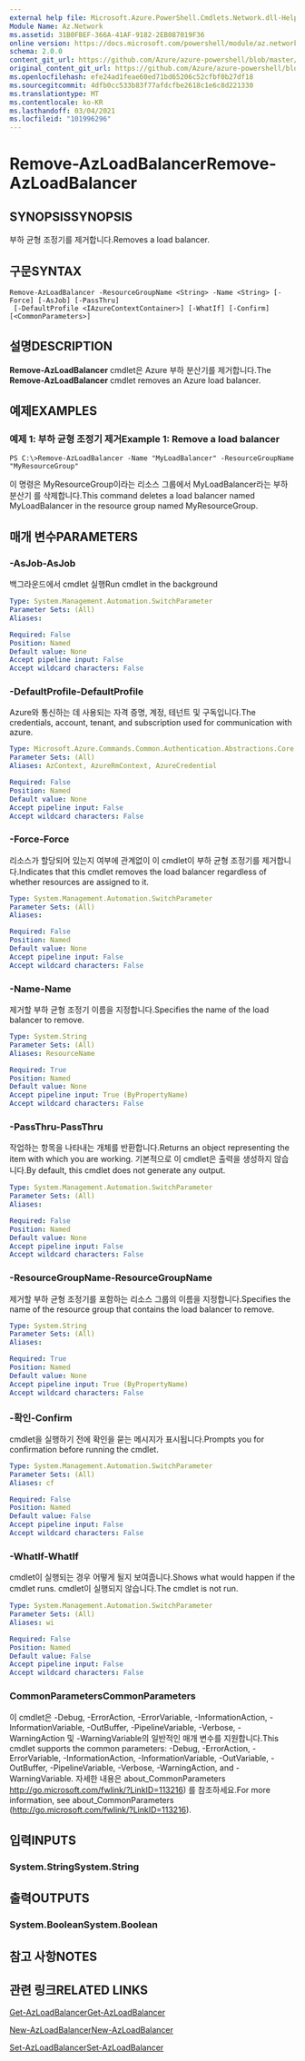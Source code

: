 ```yaml
---
external help file: Microsoft.Azure.PowerShell.Cmdlets.Network.dll-Help.xml
Module Name: Az.Network
ms.assetid: 31B0FBEF-366A-41AF-9182-2EB087019F36
online version: https://docs.microsoft.com/powershell/module/az.network/remove-azloadbalancer
schema: 2.0.0
content_git_url: https://github.com/Azure/azure-powershell/blob/master/src/Network/Network/help/Remove-AzLoadBalancer.md
original_content_git_url: https://github.com/Azure/azure-powershell/blob/master/src/Network/Network/help/Remove-AzLoadBalancer.md
ms.openlocfilehash: efe24ad1feae60ed71bd65206c52cfbf0b27df18
ms.sourcegitcommit: 4dfb0cc533b83f77afdcfbe2618c1e6c8d221330
ms.translationtype: MT
ms.contentlocale: ko-KR
ms.lasthandoff: 03/04/2021
ms.locfileid: "101996296"
---
```

# <span data-ttu-id="f1d9e-101">Remove-AzLoadBalancer</span><span class="sxs-lookup"><span data-stu-id="f1d9e-101">Remove-AzLoadBalancer</span></span>

## <span data-ttu-id="f1d9e-102">SYNOPSIS</span><span class="sxs-lookup"><span data-stu-id="f1d9e-102">SYNOPSIS</span></span>
<span data-ttu-id="f1d9e-103">부하 균형 조정기를 제거합니다.</span><span class="sxs-lookup"><span data-stu-id="f1d9e-103">Removes a load balancer.</span></span>

## <span data-ttu-id="f1d9e-104">구문</span><span class="sxs-lookup"><span data-stu-id="f1d9e-104">SYNTAX</span></span>

```
Remove-AzLoadBalancer -ResourceGroupName <String> -Name <String> [-Force] [-AsJob] [-PassThru]
 [-DefaultProfile <IAzureContextContainer>] [-WhatIf] [-Confirm] [<CommonParameters>]
```

## <span data-ttu-id="f1d9e-105">설명</span><span class="sxs-lookup"><span data-stu-id="f1d9e-105">DESCRIPTION</span></span>
<span data-ttu-id="f1d9e-106">**Remove-AzLoadBalancer** cmdlet은 Azure 부하 분산기를 제거합니다.</span><span class="sxs-lookup"><span data-stu-id="f1d9e-106">The **Remove-AzLoadBalancer** cmdlet removes an Azure load balancer.</span></span>

## <span data-ttu-id="f1d9e-107">예제</span><span class="sxs-lookup"><span data-stu-id="f1d9e-107">EXAMPLES</span></span>

### <span data-ttu-id="f1d9e-108">예제 1: 부하 균형 조정기 제거</span><span class="sxs-lookup"><span data-stu-id="f1d9e-108">Example 1: Remove a load balancer</span></span>
```
PS C:\>Remove-AzLoadBalancer -Name "MyLoadBalancer" -ResourceGroupName "MyResourceGroup"
```

<span data-ttu-id="f1d9e-109">이 명령은 MyResourceGroup이라는 리소스 그룹에서 MyLoadBalancer라는 부하 분산기 를 삭제합니다.</span><span class="sxs-lookup"><span data-stu-id="f1d9e-109">This command deletes a load balancer named MyLoadBalancer in the resource group named MyResourceGroup.</span></span>

## <span data-ttu-id="f1d9e-110">매개 변수</span><span class="sxs-lookup"><span data-stu-id="f1d9e-110">PARAMETERS</span></span>

### <span data-ttu-id="f1d9e-111">-AsJob</span><span class="sxs-lookup"><span data-stu-id="f1d9e-111">-AsJob</span></span>
<span data-ttu-id="f1d9e-112">백그라운드에서 cmdlet 실행</span><span class="sxs-lookup"><span data-stu-id="f1d9e-112">Run cmdlet in the background</span></span>

```yaml
Type: System.Management.Automation.SwitchParameter
Parameter Sets: (All)
Aliases:

Required: False
Position: Named
Default value: None
Accept pipeline input: False
Accept wildcard characters: False
```

### <span data-ttu-id="f1d9e-113">-DefaultProfile</span><span class="sxs-lookup"><span data-stu-id="f1d9e-113">-DefaultProfile</span></span>
<span data-ttu-id="f1d9e-114">Azure와 통신하는 데 사용되는 자격 증명, 계정, 테넌트 및 구독입니다.</span><span class="sxs-lookup"><span data-stu-id="f1d9e-114">The credentials, account, tenant, and subscription used for communication with azure.</span></span>

```yaml
Type: Microsoft.Azure.Commands.Common.Authentication.Abstractions.Core.IAzureContextContainer
Parameter Sets: (All)
Aliases: AzContext, AzureRmContext, AzureCredential

Required: False
Position: Named
Default value: None
Accept pipeline input: False
Accept wildcard characters: False
```

### <span data-ttu-id="f1d9e-115">-Force</span><span class="sxs-lookup"><span data-stu-id="f1d9e-115">-Force</span></span>
<span data-ttu-id="f1d9e-116">리소스가 할당되어 있는지 여부에 관계없이 이 cmdlet이 부하 균형 조정기를 제거합니다.</span><span class="sxs-lookup"><span data-stu-id="f1d9e-116">Indicates that this cmdlet removes the load balancer regardless of whether resources are assigned to it.</span></span>

```yaml
Type: System.Management.Automation.SwitchParameter
Parameter Sets: (All)
Aliases:

Required: False
Position: Named
Default value: None
Accept pipeline input: False
Accept wildcard characters: False
```

### <span data-ttu-id="f1d9e-117">-Name</span><span class="sxs-lookup"><span data-stu-id="f1d9e-117">-Name</span></span>
<span data-ttu-id="f1d9e-118">제거할 부하 균형 조정기 이름을 지정합니다.</span><span class="sxs-lookup"><span data-stu-id="f1d9e-118">Specifies the name of the load balancer to remove.</span></span>

```yaml
Type: System.String
Parameter Sets: (All)
Aliases: ResourceName

Required: True
Position: Named
Default value: None
Accept pipeline input: True (ByPropertyName)
Accept wildcard characters: False
```

### <span data-ttu-id="f1d9e-119">-PassThru</span><span class="sxs-lookup"><span data-stu-id="f1d9e-119">-PassThru</span></span>
<span data-ttu-id="f1d9e-120">작업하는 항목을 나타내는 개체를 반환합니다.</span><span class="sxs-lookup"><span data-stu-id="f1d9e-120">Returns an object representing the item with which you are working.</span></span>
<span data-ttu-id="f1d9e-121">기본적으로 이 cmdlet은 출력을 생성하지 않습니다.</span><span class="sxs-lookup"><span data-stu-id="f1d9e-121">By default, this cmdlet does not generate any output.</span></span>

```yaml
Type: System.Management.Automation.SwitchParameter
Parameter Sets: (All)
Aliases:

Required: False
Position: Named
Default value: None
Accept pipeline input: False
Accept wildcard characters: False
```

### <span data-ttu-id="f1d9e-122">-ResourceGroupName</span><span class="sxs-lookup"><span data-stu-id="f1d9e-122">-ResourceGroupName</span></span>
<span data-ttu-id="f1d9e-123">제거할 부하 균형 조정기를 포함하는 리소스 그룹의 이름을 지정합니다.</span><span class="sxs-lookup"><span data-stu-id="f1d9e-123">Specifies the name of the resource group that contains the load balancer to remove.</span></span>

```yaml
Type: System.String
Parameter Sets: (All)
Aliases:

Required: True
Position: Named
Default value: None
Accept pipeline input: True (ByPropertyName)
Accept wildcard characters: False
```

### <span data-ttu-id="f1d9e-124">-확인</span><span class="sxs-lookup"><span data-stu-id="f1d9e-124">-Confirm</span></span>
<span data-ttu-id="f1d9e-125">cmdlet을 실행하기 전에 확인을 묻는 메시지가 표시됩니다.</span><span class="sxs-lookup"><span data-stu-id="f1d9e-125">Prompts you for confirmation before running the cmdlet.</span></span>

```yaml
Type: System.Management.Automation.SwitchParameter
Parameter Sets: (All)
Aliases: cf

Required: False
Position: Named
Default value: False
Accept pipeline input: False
Accept wildcard characters: False
```

### <span data-ttu-id="f1d9e-126">-WhatIf</span><span class="sxs-lookup"><span data-stu-id="f1d9e-126">-WhatIf</span></span>
<span data-ttu-id="f1d9e-127">cmdlet이 실행되는 경우 어떻게 될지 보여줍니다.</span><span class="sxs-lookup"><span data-stu-id="f1d9e-127">Shows what would happen if the cmdlet runs.</span></span>
<span data-ttu-id="f1d9e-128">cmdlet이 실행되지 않습니다.</span><span class="sxs-lookup"><span data-stu-id="f1d9e-128">The cmdlet is not run.</span></span>

```yaml
Type: System.Management.Automation.SwitchParameter
Parameter Sets: (All)
Aliases: wi

Required: False
Position: Named
Default value: False
Accept pipeline input: False
Accept wildcard characters: False
```

### <span data-ttu-id="f1d9e-129">CommonParameters</span><span class="sxs-lookup"><span data-stu-id="f1d9e-129">CommonParameters</span></span>
<span data-ttu-id="f1d9e-130">이 cmdlet은 -Debug, -ErrorAction, -ErrorVariable, -InformationAction, -InformationVariable, -OutBuffer, -PipelineVariable, -Verbose, -WarningAction 및 -WarningVariable의 일반적인 매개 변수를 지원합니다.</span><span class="sxs-lookup"><span data-stu-id="f1d9e-130">This cmdlet supports the common parameters: -Debug, -ErrorAction, -ErrorVariable, -InformationAction, -InformationVariable, -OutVariable, -OutBuffer, -PipelineVariable, -Verbose, -WarningAction, and -WarningVariable.</span></span> <span data-ttu-id="f1d9e-131">자세한 내용은 about_CommonParameters http://go.microsoft.com/fwlink/?LinkID=113216) 를 참조하세요.</span><span class="sxs-lookup"><span data-stu-id="f1d9e-131">For more information, see about_CommonParameters (http://go.microsoft.com/fwlink/?LinkID=113216).</span></span>

## <span data-ttu-id="f1d9e-132">입력</span><span class="sxs-lookup"><span data-stu-id="f1d9e-132">INPUTS</span></span>

### <span data-ttu-id="f1d9e-133">System.String</span><span class="sxs-lookup"><span data-stu-id="f1d9e-133">System.String</span></span>

## <span data-ttu-id="f1d9e-134">출력</span><span class="sxs-lookup"><span data-stu-id="f1d9e-134">OUTPUTS</span></span>

### <span data-ttu-id="f1d9e-135">System.Boolean</span><span class="sxs-lookup"><span data-stu-id="f1d9e-135">System.Boolean</span></span>

## <span data-ttu-id="f1d9e-136">참고 사항</span><span class="sxs-lookup"><span data-stu-id="f1d9e-136">NOTES</span></span>

## <span data-ttu-id="f1d9e-137">관련 링크</span><span class="sxs-lookup"><span data-stu-id="f1d9e-137">RELATED LINKS</span></span>

[<span data-ttu-id="f1d9e-138">Get-AzLoadBalancer</span><span class="sxs-lookup"><span data-stu-id="f1d9e-138">Get-AzLoadBalancer</span></span>](./Get-AzLoadBalancer.md)

[<span data-ttu-id="f1d9e-139">New-AzLoadBalancer</span><span class="sxs-lookup"><span data-stu-id="f1d9e-139">New-AzLoadBalancer</span></span>](./New-AzLoadBalancer.md)

[<span data-ttu-id="f1d9e-140">Set-AzLoadBalancer</span><span class="sxs-lookup"><span data-stu-id="f1d9e-140">Set-AzLoadBalancer</span></span>](./Set-AzLoadBalancer.md)


